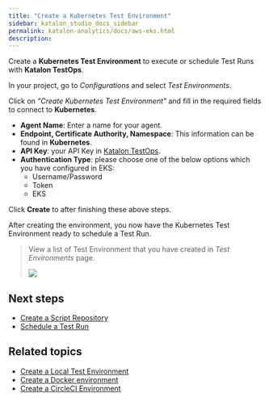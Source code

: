 ```yaml
---
title: "Create a Kubernetes Test Environment" 
sidebar: katalon_studio_docs_sidebar
permalink: katalon-analytics/docs/aws-eks.html 
description: 
---
```


Create a **Kubernetes Test Environment** to execute or schedule Test Runs with **Katalon TestOps**.

In your project, go to *Configurations* and select *Test Environments*.

Click on *"Create Kubernetes Test Environment"* and fill in the required fields to connect to **Kubernetes**.

- **Agent Name**: Enter a name for your agent.
- **Endpoint, Certificate Authority, Namespace**: This information can be found in **Kubernetes**.
- **API Key**: your API Key in [Katalon TestOps](https://analytics.katalon.com/user/apikey).
- **Authentication Type**: please choose one of the below options which you have configured in EKS:
  - Username/Password
  - Token
  - EKS

Click **Create** to after finishing these above steps.

After creating the environment, you now have the Kubernetes Test Environment ready to schedule a Test Run.

> View a list of Test Environment that you have created in *Test Environments* page.
>
><img src="https://github.com/katalon-studio/docs-images/raw/master/katalon-analytics/docs/aws-eks/kubernetes-environment.png" width="" height="">

## Next steps

- [Create a Script Repository](/katalon-analytics/docs/code-repo)
- [Schedule a Test Run](/katalon-analytics/docs/kt-scheduler)


## Related topics

- [Create a Local Test Environment](https://docs.katalon.com/katalon-analytics/docs/agents.html)
- [Create a Docker environment](https://docs.katalon.com/katalon-analytics/docs/docker.html)
- [Create a CircleCI Environment](https://docs.katalon.com/katalon-analytics/docs/circleci.html)
